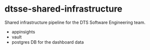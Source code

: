 # dtsse-shared-infrastructure

Shared infrastructure pipeline for the DTS Software Engineering team. 

- appinsights
- vault
- postgres DB for the dashboard data
